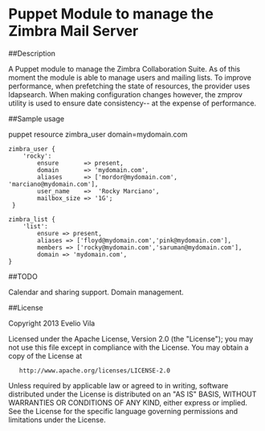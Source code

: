 Puppet Module to manage the Zimbra Mail Server
==============================================
##Description

A Puppet module to manage the Zimbra Collaboration Suite.
As of this moment the module is able to manage users and mailing lists.
To improve performance,  when prefetching the state of resources, the provider uses ldapsearch. 
When  making configuration changes however, the zmprov utility is used to ensure date consistency-- 
at the expense of performance.


##Sample usage

puppet resource zimbra_user domain=mydomain.com

    zimbra_user {
        'rocky':
            ensure       => present,
            domain       => 'mydomain.com',
            aliases      => ['mordor@mydomain.com', 'marciano@mydomain.com'],
            user_name    =>  'Rocky Marciano',
            mailbox_size => '1G';
     }

    zimbra_list {
        'list':
            ensure => present,
            aliases => ['floyd@mydomain.com','pink@mydomain.com'],
            members => ['rocky@mydomain.com','saruman@mydomain.com'],
            domain => 'mydomain.com',
    }

##TODO

Calendar and sharing support.
Domain management.

##License

  Copyright 2013 Evelio Vila

   Licensed under the Apache License, Version 2.0 (the "License");
   you may not use this file except in compliance with the License.
   You may obtain a copy of the License at

       http://www.apache.org/licenses/LICENSE-2.0

   Unless required by applicable law or agreed to in writing, software
   distributed under the License is distributed on an "AS IS" BASIS,
   WITHOUT WARRANTIES OR CONDITIONS OF ANY KIND, either express or implied.
   See the License for the specific language governing permissions and
	   limitations under the License.

